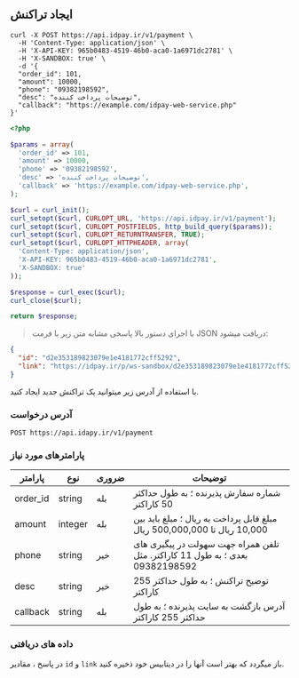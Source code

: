 ## ایجاد تراکنش

```shell
curl -X POST https://api.idpay.ir/v1/payment \
  -H 'Content-Type: application/json' \
  -H 'X-API-KEY: 965b0483-4519-46b0-aca0-1a6971dc2781' \
  -H 'X-SANDBOX: true' \
  -d '{
  "order_id": 101,
  "amount": 10000,
  "phone": "09382198592",
  "desc": "توضیحات پرداخت کننده",
  "callback": "https://example.com/idpay-web-service.php"
}'
```

```php
<?php

$params = array(
  'order_id' => 101,
  'amount' => 10000,
  'phone' => '09382198592',
  'desc' => 'توضیحات پرداخت کننده',
  'callback' => 'https://example.com/idpay-web-service.php',
);

$curl = curl_init();
curl_setopt($curl, CURLOPT_URL, 'https://api.idpay.ir/v1/payment');
curl_setopt($curl, CURLOPT_POSTFIELDS, http_build_query($params));
curl_setopt($curl, CURLOPT_RETURNTRANSFER, TRUE);
curl_setopt($curl, CURLOPT_HTTPHEADER, array(
  'Content-Type: application/json',
  'X-API-KEY: 965b0483-4519-46b0-aca0-1a6971dc2781',
  'X-SANDBOX: true'
));

$response = curl_exec($curl);
curl_close($curl);

return $response;
```

> با اجرای دستور بالا پاسخی مشابه متن زیر با فرمت JSON دریافت میشود:

```json
{
  "id": "d2e353189823079e1e4181772cff5292",
  "link": "https://idpay.ir/p/ws-sandbox/d2e353189823079e1e4181772cff5292"
}
```

با استفاده از آدرس زیر میتوانید یک تراکنش جدید ایجاد کنید.

### آدرس درخواست

`POST https://api.idapy.ir/v1/payment`

### پارامترهای مورد نیاز

پارامتر | نوع | ضروری | توضیحات
------- | --- | ----- | -------
order_id | string | بله | شماره سفارش پذیرنده ؛ به طول حداکثر 50 کاراکتر
amount | integer | بله | مبلغ قابل پرداخت به ریال ؛ مبلغ باید بین 10,000 ریال تا 500,000,000 ریال
phone | string | خیر | تلفن همراه جهت سهولت در پیگیری های بعدی ؛ به طول 11 کاراکتر. مثل 09382198592
desc | string | خیر | توضیح تراکنش ؛ به طول حداکثر 255 کاراکتر
callback | string | بله | آدرس بازگشت به سایت پذیرنده ؛ به طول حداکثر 255 کاراکتر

### داده های دریافتی

در پاسخ ، مقادیر `id` و `link` باز میگردد که بهتر است آنها را در دیتابیس خود ذخیره کنید.
